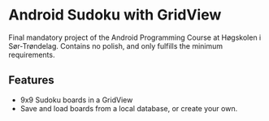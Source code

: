 # Android Sudoku with GridView

Final mandatory project of the Android Programming Course at Høgskolen i Sør-Trøndelag.
Contains no polish, and only fulfills the minimum requirements.

## Features
* 9x9 Sudoku boards in a GridView
* Save and load boards from a local database, or create your own.
